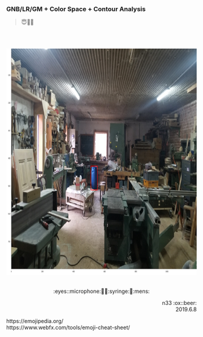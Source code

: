 ### GNB/LR/GM + Color Space + Contour Analysis
> :innocent::no_entry_sign::game_die:

<br></br><p align="center">
<img src="8left.jpg" width="700" height="600" />
<br></br></p>

<p align="center">:eyes::microphone:🏹💺:syringe:🗿:mens:</p>
<p align="right">n33 :ox::beer:<br />2019.6.8</p>
https://emojipedia.org/ <br />
https://www.webfx.com/tools/emoji-cheat-sheet/

